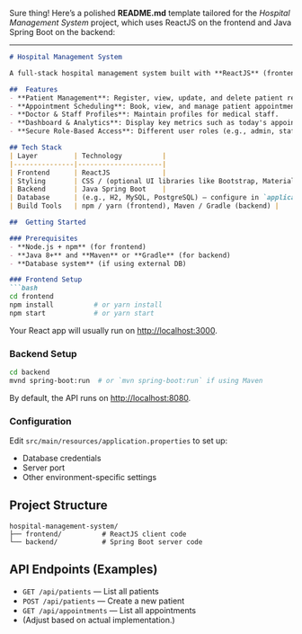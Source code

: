 Sure thing! Here’s a polished **README.md** template tailored for the *Hospital Management System* project, which uses ReactJS on the frontend and Java Spring Boot on the backend:

---

````markdown
# Hospital Management System

A full-stack hospital management system built with **ReactJS** (frontend) and **Java Spring Boot** (backend).

##  Features
- **Patient Management**: Register, view, update, and delete patient records.
- **Appointment Scheduling**: Book, view, and manage patient appointments.
- **Doctor & Staff Profiles**: Maintain profiles for medical staff.
- **Dashboard & Analytics**: Display key metrics such as today's appointments, total patients, and staff utilization.
- **Secure Role-Based Access**: Different user roles (e.g., admin, staff) with controlled access.

## Tech Stack
| Layer         | Technology          |
|---------------|---------------------|
| Frontend      | ReactJS             |
| Styling       | CSS / (optional UI libraries like Bootstrap, Material-UI) |
| Backend       | Java Spring Boot    |
| Database      | (e.g., H2, MySQL, PostgreSQL) — configure in `application.properties` |
| Build Tools   | npm / yarn (frontend), Maven / Gradle (backend) |

##  Getting Started

### Prerequisites
- **Node.js + npm** (for frontend)
- **Java 8+** and **Maven** or **Gradle** (for backend)
- **Database system** (if using external DB)

### Frontend Setup
```bash
cd frontend
npm install          # or yarn install
npm start            # or yarn start
````

Your React app will usually run on [http://localhost:3000](http://localhost:3000).

### Backend Setup

```bash
cd backend
mvnd spring-boot:run  # or `mvn spring-boot:run` if using Maven
```

By default, the API runs on [http://localhost:8080](http://localhost:8080).

### Configuration

Edit `src/main/resources/application.properties` to set up:

* Database credentials
* Server port
* Other environment-specific settings

## Project Structure

```
hospital-management-system/
├── frontend/          # ReactJS client code
└── backend/           # Spring Boot server code
```

## API Endpoints (Examples)

* `GET /api/patients` — List all patients
* `POST /api/patients` — Create a new patient
* `GET /api/appointments` — List all appointments
* (Adjust based on actual implementation.)

